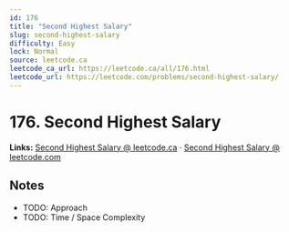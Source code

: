 ```yaml
--- 
id: 176
title: "Second Highest Salary"
slug: second-highest-salary
difficulty: Easy
lock: Normal
source: leetcode.ca
leetcode_ca_url: https://leetcode.ca/all/176.html
leetcode_url: https://leetcode.com/problems/second-highest-salary/
---
```


# 176. Second Highest Salary

**Links:** [Second Highest Salary @ leetcode.ca](https://leetcode.ca/all/176.html) · [Second Highest Salary @ leetcode.com](https://leetcode.com/problems/second-highest-salary/)

## Notes
- TODO: Approach
- TODO: Time / Space Complexity
